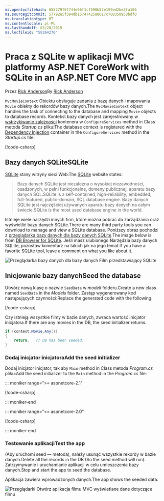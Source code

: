 ```yaml
---
ms.openlocfilehash: 655279f0f744e96f1cf590b52e199ed2be3fa106
ms.sourcegitcommit: 57792e5f594db1574742588017c708350958bdf0
ms.translationtype: MT
ms.contentlocale: pl-PL
ms.lasthandoff: 03/20/2019
ms.locfileid: "58264276"
---
```

# <a name="work-with-sqlite-in-an-aspnet-core-mvc-app"></a><span data-ttu-id="a1d7b-101">Praca z SQLite w aplikacji MVC platformy ASP.NET Core</span><span class="sxs-lookup"><span data-stu-id="a1d7b-101">Work with SQLite in an ASP.NET Core MVC app</span></span>

<span data-ttu-id="a1d7b-102">Przez [Rick Anderson](https://twitter.com/RickAndMSFT)</span><span class="sxs-lookup"><span data-stu-id="a1d7b-102">By [Rick Anderson](https://twitter.com/RickAndMSFT)</span></span>

<span data-ttu-id="a1d7b-103">`MvcMovieContext` Obiektu obsługuje zadania z bazą danych i mapowania `Movie` obiekty do rekordów bazy danych.</span><span class="sxs-lookup"><span data-stu-id="a1d7b-103">The `MvcMovieContext` object handles the task of connecting to the database and mapping `Movie` objects to database records.</span></span> <span data-ttu-id="a1d7b-104">Kontekst bazy danych jest zarejestrowany w [wstrzykiwanie zależności](xref:fundamentals/dependency-injection) kontenera w `ConfigureServices` method in Class metoda *Startup.cs* pliku:</span><span class="sxs-lookup"><span data-stu-id="a1d7b-104">The database context is registered with the [Dependency Injection](xref:fundamentals/dependency-injection) container in the `ConfigureServices` method in the *Startup.cs* file:</span></span>

[!code-csharp[](~/tutorials/first-mvc-app-xplat/start-mvc/sample/MvcMovie/Startup.cs?name=snippet2&highlight=6-8)]

## <a name="sqlite"></a><span data-ttu-id="a1d7b-105">Bazy danych SQLite</span><span class="sxs-lookup"><span data-stu-id="a1d7b-105">SQLite</span></span>

<span data-ttu-id="a1d7b-106">[SQLite](https://www.sqlite.org/) stany witryny sieci Web:</span><span class="sxs-lookup"><span data-stu-id="a1d7b-106">The [SQLite](https://www.sqlite.org/) website states:</span></span>

> <span data-ttu-id="a1d7b-107">Bazy danych SQLite jest niezależna o wysokiej niezawodności, osadzonych, w pełni funkcjonalne, domeny publicznej, aparatu bazy danych SQL.</span><span class="sxs-lookup"><span data-stu-id="a1d7b-107">SQLite is a self-contained, high-reliability, embedded, full-featured, public-domain, SQL database engine.</span></span> <span data-ttu-id="a1d7b-108">Bazy danych SQLite jest najczęściej używanych aparatu bazy danych na całym świecie.</span><span class="sxs-lookup"><span data-stu-id="a1d7b-108">SQLite is the most used database engine in the world.</span></span>

<span data-ttu-id="a1d7b-109">Istnieje wiele narzędzi innych firm, które można pobrać do zarządzania oraz wyświetlić bazy danych SQLite.</span><span class="sxs-lookup"><span data-stu-id="a1d7b-109">There are many third party tools you can download to manage and view a SQLite database.</span></span> <span data-ttu-id="a1d7b-110">Poniższy obraz pochodzi z [przeglądarka bazy danych dla bazy danych SQLite](http://sqlitebrowser.org/).</span><span class="sxs-lookup"><span data-stu-id="a1d7b-110">The image below is from [DB Browser for SQLite](http://sqlitebrowser.org/).</span></span> <span data-ttu-id="a1d7b-111">Jeśli masz ulubionego Narzędzia bazy danych SQLite, pozostaw komentarz na takich jak na jego temat.</span><span class="sxs-lookup"><span data-stu-id="a1d7b-111">If you have a favorite SQLite tool, leave a comment on what you like about it.</span></span>

![Przeglądarka bazy danych dla bazy danych Film przedstawiający SQLite](~/tutorials/first-mvc-app-xplat/working-with-sql/_static/dbb.png)

## <a name="seed-the-database"></a><span data-ttu-id="a1d7b-113">Inicjowanie bazy danych</span><span class="sxs-lookup"><span data-stu-id="a1d7b-113">Seed the database</span></span>

<span data-ttu-id="a1d7b-114">Utwórz nową klasę o nazwie `SeedData` w *modeli* folderu.</span><span class="sxs-lookup"><span data-stu-id="a1d7b-114">Create a new class named `SeedData` in the *Models* folder.</span></span> <span data-ttu-id="a1d7b-115">Zastąp wygenerowany kod następujących czynności:</span><span class="sxs-lookup"><span data-stu-id="a1d7b-115">Replace the generated code with the following:</span></span>

[!code-csharp[](~/tutorials/first-mvc-app/start-mvc/sample/MvcMovie/Models/SeedData.cs?name=snippet_1)]

<span data-ttu-id="a1d7b-116">Czy istnieją wszystkie filmy w bazie danych, zwraca wartość inicjator inicjatora.</span><span class="sxs-lookup"><span data-stu-id="a1d7b-116">If there are any movies in the DB, the seed initializer returns.</span></span>

```csharp
if (context.Movie.Any())
{
    return;   // DB has been seeded.
}
```

<a name="si"></a>

### <a name="add-the-seed-initializer"></a><span data-ttu-id="a1d7b-117">Dodaj inicjator inicjatora</span><span class="sxs-lookup"><span data-stu-id="a1d7b-117">Add the seed initializer</span></span>

<span data-ttu-id="a1d7b-118">Dodaj inicjator inicjator, tak aby `Main` method in Class metoda *Program.cs* pliku:</span><span class="sxs-lookup"><span data-stu-id="a1d7b-118">Add the seed initializer to the `Main` method in the *Program.cs* file:</span></span>

::: moniker range=">= aspnetcore-2.1"

[!code-csharp[](~/tutorials/first-mvc-app/start-mvc/sample/MvcMovie21/Program.cs)]

::: moniker-end

::: moniker range="<= aspnetcore-2.0"

[!code-csharp[](~/tutorials/first-mvc-app/start-mvc/sample/MvcMovie/Program.cs?highlight=6,16-32)]

::: moniker-end

### <a name="test-the-app"></a><span data-ttu-id="a1d7b-119">Testowanie aplikacji</span><span class="sxs-lookup"><span data-stu-id="a1d7b-119">Test the app</span></span>

<span data-ttu-id="a1d7b-120">(Aby uruchomi seed — metoda), należy usunąć wszystkie rekordy w bazie danych.</span><span class="sxs-lookup"><span data-stu-id="a1d7b-120">Delete all the records in the DB (So the seed method will run).</span></span> <span data-ttu-id="a1d7b-121">Zatrzymywanie i uruchamianie aplikacji w celu umieszczenia bazy danych.</span><span class="sxs-lookup"><span data-stu-id="a1d7b-121">Stop and start the app to seed the database.</span></span>
   
<span data-ttu-id="a1d7b-122">Aplikacja zawiera wprowadzonych danych.</span><span class="sxs-lookup"><span data-stu-id="a1d7b-122">The app shows the seeded data.</span></span>

![Przeglądarki Otwórz aplikacja filmu MVC wyświetlane dane dotyczące filmu](~/tutorials/first-mvc-app/working-with-sql/_static/m55.png)

